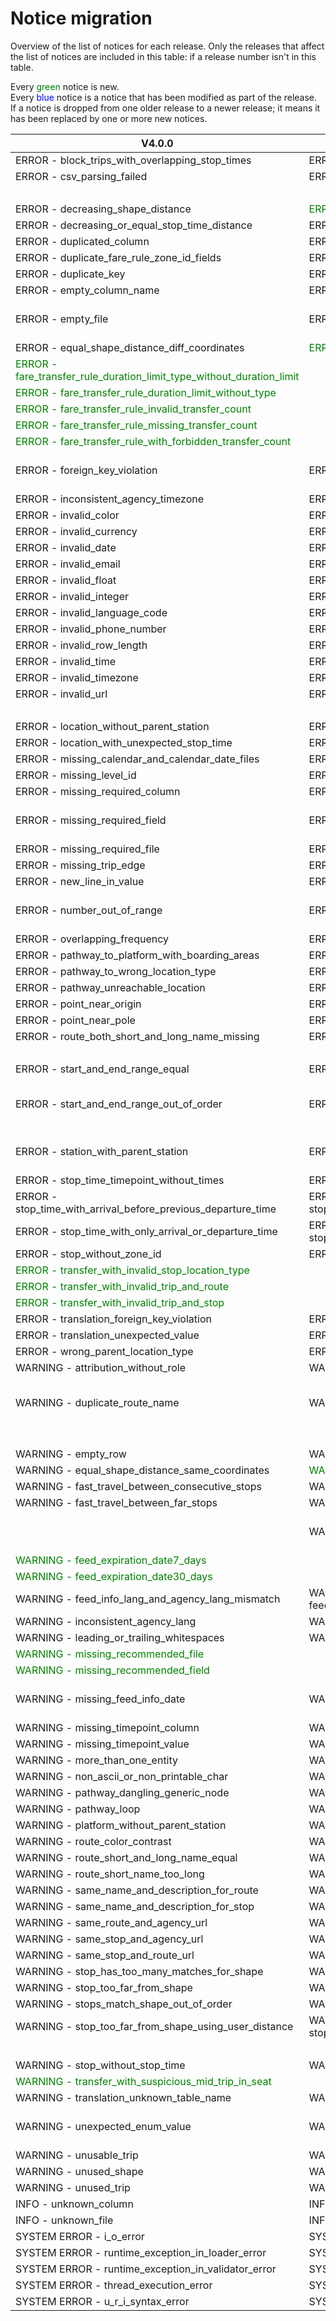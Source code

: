 # Notice migration

Overview of the list of notices for each release. Only the releases that affect the list of notices are included in this table: if a release number isn't in this table.

Every <span style="color:green">green</span> notice is new.    
Every <span style="color:blue">blue</span> notice is a notice that has been modified as part of the release.  
If a notice is dropped from one older release to a newer release; it means it has been replaced by one or more new notices.

| V4.0.0                                                                                                    | V3.0.1                                                                           | V3.0.0                                                                                 | V2.0.0                                                                                         | V1.0.0              |
| --------------------------------------------------------------------------------------------------------- | -------------------------------------------------------------------------------- | -------------------------------------------------------------------------------------- | ---------------------------------------------------------------------------------------------- | ------------------- |
| ERROR - block_trips_with_overlapping_stop_times                                                           | ERROR - block_trips_with_overlapping_stop_times                                  | ERROR - block_trips_with_overlapping_stop_times                                        | <span style="color:green">ERROR - block_trips_with_overlapping_stop_times</span>               | E054                |
| ERROR - csv_parsing_failed                                                                                | ERROR - csv_parsing_failed                                                       | ERROR - csv_parsing_failed                                                             | <span style="color:green">ERROR - csv_parsing_failed</span>                                    |                     |
|                                                                                                           |                                                                                  | ERROR - decreasing_or_equal_Shape_distance_notice                                      | <span style="color:green">ERROR - decreasing_or_equal_Shape_distance_notice</span>             | E058                |
| ERROR - decreasing_shape_distance                                                                         | <span style="color:green">ERROR - decreasing_shape_distance</span>               |                                                                                        |                                                                                                |                     |
| ERROR - decreasing_or_equal_stop_time_distance                                                            | ERROR - decreasing_or_equal_stop_time_distance                                   | ERROR - decreasing_or_equal_stop_time_distance                                         | <span style="color:green">ERROR - decreasing_or_equal_stop_time_distance</span>                | E057                |
| ERROR - duplicated_column                                                                                 | ERROR - duplicated_column                                                        | ERROR - duplicated_column                                                              | <span style="color:green">ERROR - duplicated_column</span>                                     |                     |
| ERROR - duplicate_fare_rule_zone_id_fields                                                                | ERROR - duplicate_fare_rule_zone_id_fields                                       | ERROR - duplicate_fare_rule_zone_id_fields                                             | <span style="color:green">ERROR - duplicate_fare_rule_zone_id_fields</span>                    |                     |
| ERROR - duplicate_key                                                                                     | ERROR - duplicate_key                                                            | ERROR - duplicate_key                                                                  | <span style="color:green">ERROR - duplicate_key</span>                                         |                     |
| ERROR - empty_column_name                                                                                 | ERROR - empty_column_name                                                        | <span style="color:blue">ERROR - empty_column_name</span>                              |                                                                                                |                     |
| ERROR - empty_file                                                                                        | ERROR - empty_file                                                               | ERROR - empty_file                                                                     | <span style="color:green">ERROR - empty_file</span>                                            | E047 and W012       |
| ERROR - equal_shape_distance_diff_coordinates                                                             | <span style="color:green">ERROR - equal_shape_distance_diff_coordinates</span>   |                                                                                        |                                                                                                |                     |
| <span style="color:green">ERROR - fare_transfer_rule_duration_limit_type_without_duration_limit</span>    |                                                                                  |                                                                                        |                                                                                                |                     |
| <span style="color:green">ERROR - fare_transfer_rule_duration_limit_without_type<span style="color:blue"> |                                                                                  |                                                                                        |                                                                                                |                     |
| <span style="color:green">ERROR - fare_transfer_rule_invalid_transfer_count</span>                        |                                                                                  |                                                                                        |                                                                                                |                     |
| <span style="color:green">ERROR - fare_transfer_rule_missing_transfer_count                               |                                                                                  |                                                                                        |                                                                                                |                     |
| <span style="color:green">ERROR - fare_transfer_rule_with_forbidden_transfer_count                        |                                                                                  |                                                                                        |                                                                                                |                     |
| ERROR - foreign_key_violation                                                                             | ERROR - foreign_key_violation                                                    | ERROR - foreign_key_violation                                                          | <span style="color:green">ERROR - foreign_key_violation</span>                                 | E033 to E037        |
| ERROR - inconsistent_agency_timezone                                                                      | ERROR - inconsistent_agency_timezone                                             | ERROR - inconsistent_agency_timezone                                                   | <span style="color:green">ERROR - inconsistent_agency_timezone</span>                          | E030                |
| ERROR - invalid_color                                                                                     | ERROR - invalid_color                                                            | ERROR - invalid_color                                                                  | <span style="color:green">ERROR - invalid_color</span>                                         | E014                |
| ERROR - invalid_currency                                                                                  | ERROR - invalid_currency                                                         | ERROR - invalid_currency                                                               | <span style="color:green">ERROR - invalid_currency</span>                                      | E018                |
| ERROR - invalid_date                                                                                      | ERROR - invalid_date                                                             | ERROR - invalid_date                                                                   | <span style="color:green">ERROR - invalid_date</span>                                          | E017                |
| ERROR - invalid_email                                                                                     | ERROR - invalid_email                                                            | ERROR - invalid_email                                                                  | <span style="color:green">ERROR - invalid_email</span>                                         | E023                |
| ERROR - invalid_float                                                                                     | ERROR - invalid_float                                                            | ERROR - invalid_float                                                                  | <span style="color:green">ERROR - invalid_float</span>                                         | E006                |
| ERROR - invalid_integer                                                                                   | ERROR - invalid_integer                                                          | ERROR - invalid_integer                                                                | <span style="color:green">ERROR - invalid_integer</span>                                       | E005                |
| ERROR - invalid_language_code                                                                             | ERROR - invalid_language_code                                                    | ERROR - invalid_language_code                                                          | <span style="color:green">ERROR - invalid_language_code</span>                                 | E022                |
| ERROR - invalid_phone_number                                                                              | ERROR - invalid_phone_number                                                     | <span style="color:blue">ERROR - invalid_phone_number</span>                           | <span style="color:green">ERROR - invalid_phone_number</span>                                  |                     |
| ERROR - invalid_row_length                                                                                | ERROR - invalid_row_length                                                       | ERROR - invalid_row_length                                                             | <span style="color:green">ERROR - invalid_row_length</span>                                    | E004                |
| ERROR - invalid_time                                                                                      | ERROR - invalid_time                                                             | ERROR - invalid_time                                                                   | <span style="color:green">ERROR - invalid_time</span>                                          | E016                |
| ERROR - invalid_timezone                                                                                  | ERROR - invalid_timezone                                                         | ERROR - invalid_timezone                                                               | <span style="color:green">ERROR - invalid_timezone</span>                                      | E013                |
| ERROR - invalid_url                                                                                       | ERROR - invalid_url                                                              | ERROR - invalid_url                                                                    | <span style="color:green">ERROR - invalid_url</span>                                           | E012                |
|                                                                                                           |                                                                                  |                                                                                        | <span style="color:green">ERROR - leading_or_trailing_whitespaces</span>                       |                     |
| ERROR - location_without_parent_station                                                                   | ERROR - location_without_parent_station                                          | ERROR - location_without_parent_station                                                | <span style="color:green">ERROR - location_without_parent_station</span>                       |                     |
| ERROR - location_with_unexpected_stop_time                                                                | ERROR - location_with_unexpected_stop_time                                       | <span style="color:green">ERROR - location_with_unexpected_stop_time</span>            |                                                                                                |                     |
| ERROR - missing_calendar_and_calendar_date_files                                                          | ERROR - missing_calendar_and_calendar_date_files                                 | ERROR - missing_calendar_and_calendar_date_files                                       | <span style="color:green">ERROR - missing_calendar_and_calendar_date_files</span>              | E056                |
| ERROR - missing_level_id                                                                                  | ERROR - missing_level_id                                                         | <span style="color:green">ERROR - missing_level_id</span>                              |                                                                                                |                     |
| ERROR - missing_required_column                                                                           | ERROR - missing_required_column                                                  | ERROR - missing_required_column                                                        | <span style="color:green">ERROR - missing_required_column</span>                               | E001                |
| ERROR - missing_required_field                                                                            | ERROR - missing_required_field                                                   | ERROR - missing_required_field                                                         | <span style="color:green">ERROR - missing_required_field</span>                                | E015 and E029       |
| ERROR - missing_required_file                                                                             | ERROR - missing_required_file                                                    | ERROR - missing_required_file                                                          | <span style="color:green">ERROR - missing_required_file</span>                                 | E003                |
| ERROR - missing_trip_edge                                                                                 | ERROR - missing_trip_edge                                                        | ERROR - missing_trip_edge                                                              | <span style="color:green">ERROR - missing_trip_edge</span>                                     | E044                |
| ERROR - new_line_in_value                                                                                 | ERROR - new_line_in_value                                                        | ERROR - new_line_in_value                                                              | <span style="color:green">ERROR - new_line_in_value</span>                                     |                     |
| ERROR - number_out_of_range                                                                               | ERROR - number_out_of_range                                                      | ERROR - number_out_of_range                                                            | <span style="color:green">ERROR - number_out_of_range</span>                                   | E010 and E011       |
| ERROR - overlapping_frequency                                                                             | ERROR - overlapping_frequency                                                    | ERROR - overlapping_frequency                                                          | <span style="color:green">ERROR - overlapping_frequency</span>                                 | E053                |
| ERROR - pathway_to_platform_with_boarding_areas                                                           | ERROR - pathway_to_platform_with_boarding_areas                                  | <span style="color:green">ERROR - pathway_to_platform_with_boarding_areas</span>       |                                                                                                |                     |
| ERROR - pathway_to_wrong_location_type                                                                    | ERROR - pathway_to_wrong_location_type                                           | <span style="color:green">ERROR - pathway_to_wrong_location_type</span>                |                                                                                                |                     |
| ERROR - pathway_unreachable_location                                                                      | ERROR - pathway_unreachable_location                                             | <span style="color:green">ERROR - pathway_unreachable_location</span>                  |                                                                                                |                     |
| ERROR - point_near_origin                                                                                 | ERROR - point_near_origin                                                        | ERROR - point_near_origin                                                              | <span style="color:green">ERROR - point_near_origin</span>                                     |                     |
| ERROR - point_near_pole                                                                                   | ERROR - point_near_pole                                                          | ERROR - point_near_pole                                                                | <span style="color:green">ERROR - point_near_pole</span>                                       |                     |
| ERROR - route_both_short_and_long_name_missing                                                            | ERROR - route_both_short_and_long_name_missing                                   | ERROR - route_both_short_and_long_name_missing                                         | <span style="color:green">ERROR - route_both_short_and_long_name_missing</span>                | E027                |
|                                                                                                           |                                                                                  |                                                                                        | <span style="color:green">ERROR - same_name_and_description_for_route</span>                   | E024                |
| ERROR - start_and_end_range_equal                                                                         | ERROR - start_and_end_range_equal                                                | ERROR - start_and_end_range_equal                                                      | <span style="color:green">ERROR - start_and_end_range_equal</span>                             | E032                |
| ERROR - start_and_end_range_out_of_order                                                                  | ERROR - start_and_end_range_out_of_order                                         | ERROR - start_and_end_range_out_of_order                                               | <span style="color:green">ERROR - start_and_end_range_out_of_order</span>                      | E039, E045 and E048 |
| ERROR - station_with_parent_station                                                                       | ERROR - station_with_parent_station                                              | ERROR - station_with_parent_station                                                    | <span style="color:green">ERROR - station_with_parent_station</span>                           | E041 and E042       |
| ERROR - stop_time_timepoint_without_times                                                                 | ERROR - stop_time_timepoint_without_times                                        | <span style="color:blue">ERROR - stop_time_timepoint_without_times</span>              | <span style="color:green">WARNING - stop_time_timepoint_without_times</span>                   | E019                |
| ERROR - stop_time_with_arrival_before_previous_departure_time                                             | ERROR - stop_time_with_arrival_before_previous_departure_time                    | ERROR - stop_time_with_arrival_before_previous_departure_time                          | <span style="color:green">ERROR - stop_time_with_arrival_before_previous_departure_time</span> | E049                |
| ERROR - stop_time_with_only_arrival_or_departure_time                                                     | ERROR - stop_time_with_only_arrival_or_departure_time                            | ERROR - stop_time_with_only_arrival_or_departure_time                                  | <span style="color:green">ERROR - stop_time_with_only_arrival_or_departure_time</span>         |                     |
| ERROR - stop_without_zone_id                                                                              | ERROR - stop_without_zone_id                                                     | <span style="color:green">ERROR - stop_without_zone_id</span>                          |                                                                                                |                     |
| <span style="color:green">ERROR - transfer_with_invalid_stop_location_type</span>                         |                                                                                  |                                                                                        |                                                                                                |                     |
| <span style="color:green">ERROR - transfer_with_invalid_trip_and_route</span>                             |                                                                                  |                                                                                        |                                                                                                |                     |
| <span style="color:green">ERROR - transfer_with_invalid_trip_and_stop</span>                              |                                                                                  |                                                                                        |                                                                                                |                     |
| ERROR - translation_foreign_key_violation                                                                 | ERROR - translation_foreign_key_violation                                        | <span style="color:green">ERROR - translation_foreign_key_violation</span>             |                                                                                                |                     |
| ERROR - translation_unexpected_value                                                                      | ERROR - translation_unexpected_value                                             | <span style="color:green">ERROR - translation_unexpected_value</span>                  |                                                                                                |                     |
| ERROR - wrong_parent_location_type                                                                        | ERROR - wrong_parent_location_type                                               | ERROR - wrong_parent_location_type                                                     | <span style="color:green">ERROR - wrong_parent_location_type</span>                            |                     |
| WARNING - attribution_without_role                                                                        | WARNING - attribution_without_role                                               | WARNING - attribution_without_role                                                     | <span style="color:green">WARNING - attribution_without_role</span>                            | E019                |
| WARNING - duplicate_route_name                                                                            | WARNING - duplicate_route_name                                                   | WARNING - duplicate_route_name                                                         | <span style="color:green">WARNING - duplicate_route_name</span>                                | W014, W015 and W016 |
|                                                                                                           |                                                                                  |                                                                                        | <span style="color:green">WARNING - empty_column_name</span>                                   | E043                |
| WARNING - empty_row                                                                                       | WARNING - empty_row                                                              | WARNING - empty_row                                                                    | <span style="color:green">WARNING - empty_row</span>                                           |                     |
| WARNING - equal_shape_distance_same_coordinates                                                           | <span style="color:green">WARNING - equal_shape_distance_same_coordinates</span> |                                                                                        |                                                                                                |                     |
| WARNING - fast_travel_between_consecutive_stops                                                           | WARNING - fast_travel_between_consecutive_stops                                  | <span style="color:green">WARNING - fast_travel_between_consecutive_stops</span>       |                                                                                                |                     |
| WARNING - fast_travel_between_far_stops                                                                   | WARNING - fast_travel_between_far_stops                                          | <span style="color:green">WARNING - fast_travel_between_far_stops</span>               |                                                                                                |                     |
|                                                                                                           | WARNING - feed_expiration_date                                                   | WARNING - feed_expiration_date                                                         | <span style="color:green">WARNING - feed_expiration_date</span>                                | E040 and W009       |
| <span style="color:green">WARNING - feed_expiration_date7_days</span>                                     |                                                                                  |                                                                                        |                                                                                                |                     |
| <span style="color:green">WARNING - feed_expiration_date30_days</span>                                    |                                                                                  |                                                                                        |                                                                                                |                     |
| WARNING - feed_info_lang_and_agency_lang_mismatch                                                         | WARNING - feed_info_lang_and_agency_lang_mismatch                                | WARNING - feed_info_lang_and_agency_lang_mismatch                                      | <span style="color:green">WARNING - feed_info_lang_and_agency_lang_mismatch</span>             | E055                |
| WARNING - inconsistent_agency_lang                                                                        | WARNING - inconsistent_agency_lang                                               | WARNING - inconsistent_agency_lang                                                     | <span style="color:green">WARNING - inconsistent_agency_lang</span>                            |                     |
| WARNING - leading_or_trailing_whitespaces                                                                 | WARNING - leading_or_trailing_whitespaces                                        | <span style="color:blue">WARNING - leading_or_trailing_whitespaces</span>              |                                                                                                |                     |
| <span style="color:green">WARNING - missing_recommended_file</span>                                       |                                                                                  |                                                                                        |                                                                                                |                     |
| <span style="color:green">WARNING - missing_recommended_field</span>                                      |                                                                                  |                                                                                        |                                                                                                |                     |
| WARNING - missing_feed_info_date                                                                          | WARNING - missing_feed_info_date                                                 | WARNING - missing_feed_info_date                                                       | <span style="color:green">WARNING - missing_feed_info_date</span>                              | W010 and W011       |
| WARNING - missing_timepoint_column                                                                        | WARNING - missing_timepoint_column                                               | <span style="color:green">WARNING - missing_timepoint_column</span>                    |                                                                                                |                     |
| WARNING - missing_timepoint_value                                                                         | WARNING - missing_timepoint_value                                                | <span style="color:green">WARNING - missing_timepoint_value</span>                     |                                                                                                |                     |
| WARNING - more_than_one_entity                                                                            | WARNING - more_than_one_entity                                                   | WARNING - more_than_one_entity                                                         | <span style="color:green">WARNING - more_than_one_entity</span>                                | E020                |
| WARNING - non_ascii_or_non_printable_char                                                                 | WARNING - non_ascii_or_non_printable_char                                        | WARNING - non_ascii_or_non_printable_char                                              | <span style="color:green">WARNING - non_ascii_or_non_printable_char</span>                     | W003                |
| WARNING - pathway_dangling_generic_node                                                                   | WARNING - pathway_dangling_generic_node                                          | <span style="color:green">WARNING - pathway_dangling_generic_node</span>               |                                                                                                |                     |
| WARNING - pathway_loop                                                                                    | WARNING - pathway_loop                                                           | <span style="color:green">WARNING - pathway_loop</span>                                |                                                                                                |                     |
| WARNING - platform_without_parent_station                                                                 | WARNING - platform_without_parent_station                                        | WARNING - platform_without_parent_station                                              | <span style="color:green">WARNING - platform_without_parent_station</span>                     |                     |
| WARNING - route_color_contrast                                                                            | WARNING - route_color_contrast                                                   | WARNING - route_color_contrast                                                         | <span style="color:green">WARNING - route_color_contrast</span>                                | E025                |
| WARNING - route_short_and_long_name_equal                                                                 | WARNING - route_short_and_long_name_equal                                        | WARNING - route_short_and_long_name_equal                                              | <span style="color:green">WARNING - route_short_and_long_name_equal</span>                     | E028                |
| WARNING - route_short_name_too_long                                                                       | WARNING - route_short_name_too_long                                              | WARNING - route_short_name_too_long                                                    | <span style="color:green">WARNING - route_short_name_too_long</span>                           | W005                |
| WARNING - same_name_and_description_for_route                                                             | WARNING - same_name_and_description_for_route                                    | <span style="color:blue">WARNING - same_name_and_description_for_route</span>          |                                                                                                |                     |
| WARNING - same_name_and_description_for_stop                                                              | WARNING - same_name_and_description_for_stop                                     | <span style="color:green">WARNING - same_name_and_description_for_stop</span>          |                                                                                                |                     |
| WARNING - same_route_and_agency_url                                                                       | WARNING - same_route_and_agency_url                                              | <span style="color:green">WARNING - same_route_and_agency_url</span>                   |                                                                                                |                     |
| WARNING - same_stop_and_agency_url                                                                        | WARNING - same_stop_and_agency_url                                               | <span style="color:green">WARNING - same_stop_and_agency_url</span>                    |                                                                                                |                     |
| WARNING - same_stop_and_route_url                                                                         | WARNING - same_stop_and_route_url                                                | <span style="color:green">WARNING - same_stop_and_route_url</span>                     |                                                                                                |                     |
| WARNING - stop_has_too_many_matches_for_shape                                                             | WARNING - stop_has_too_many_matches_for_shape                                    | <span style="color:green">WARNING - stop_has_too_many_matches_for_shape</span>         |                                                                                                |                     |
| WARNING - stop_too_far_from_shape                                                                         | WARNING - stop_too_far_from_shape                                                | WARNING - stop_too_far_from_shape                                                      | <span style="color:green">WARNING - stop_too_far_from_shape</span>                             | E052                |
| WARNING - stops_match_shape_out_of_order                                                                  | WARNING - stops_match_shape_out_of_order                                         | <span style="color:green">WARNING - stops_match_shape_out_of_order</span>              |                                                                                                |                     |
| WARNING - stop_too_far_from_shape_using_user_distance                                                     | WARNING - stop_too_far_from_shape_using_user_distance                            | <span style="color:green">WARNING - stop_too_far_from_shape_using_user_distance</span> |                                                                                                |                     |
|                                                                                                           |                                                                                  |                                                                                        | <span style="color:green">WARNING - too_fast_travel</span>                                     | E046                |
| WARNING - stop_without_stop_time                                                                          | WARNING - stop_without_stop_time                                                 | <span style="color:green">WARNING - stop_without_stop_time</span>                      |                                                                                                |                     |
| <span style="color:green">WARNING - transfer_with_suspicious_mid_trip_in_seat</span>                      |                                                                                  |                                                                                        |                                                                                                |                     |
| WARNING - translation_unknown_table_name                                                                  | WARNING - translation_unknown_table_name                                         | <span style="color:green">WARNING - translation_unknown_table_name</span>              |                                                                                                |                     |
| WARNING - unexpected_enum_value                                                                           | WARNING - unexpected_enum_value                                                  | WARNING - unexpected_enum_value                                                        | <span style="color:green">WARNING - unexpected_enum_value</span>                               | E021 and E026       |
| WARNING - unusable_trip                                                                                   | WARNING - unusable_trip                                                          | WARNING - unusable_trip                                                                | <span style="color:green">WARNING - unusable_trip</span>                                       | E051                |
| WARNING - unused_shape                                                                                    | WARNING - unused_shape                                                           | WARNING - unused_shape                                                                 | <span style="color:green">WARNING - unused_shape</span>                                        | E038                |
| WARNING - unused_trip                                                                                     | WARNING - unused_trip                                                            | WARNING - unused_trip                                                                  | <span style="color:green">WARNING - unused_trip</span>                                         |                     |
| INFO - unknown_column                                                                                     | INFO - unknown_column                                                            | INFO - unknown_column                                                                  | <span style="color:green">INFO - unknown_column</span>                                         | W002                |
| INFO - unknown_file                                                                                       | INFO - unknown_file                                                              | INFO - unknown_file                                                                    | <span style="color:green">INFO - unknown_file</span>                                           | W004                |
| SYSTEM ERROR - i_o_error                                                                                  | SYSTEM ERROR - i_o_error                                                         | SYSTEM ERROR - i_o_error                                                               | <span style="color:green">SYSTEM ERROR - i_o_error</span>                                      | E008                |
| SYSTEM ERROR - runtime_exception_in_loader_error                                                          | SYSTEM ERROR - runtime_exception_in_loader_error                                 | SYSTEM ERROR - runtime_exception_in_loader_error                                       | <span style="color:green">SYSTEM ERROR - runtime_exception_in_loader_error</span>              | E060                |
| SYSTEM ERROR - runtime_exception_in_validator_error                                                       | SYSTEM ERROR - runtime_exception_in_validator_error                              | SYSTEM ERROR - runtime_exception_in_validator_error                                    | <span style="color:green">SYSTEM ERROR - runtime_exception_in_validator_error</span>           | E061                |
| SYSTEM ERROR - thread_execution_error                                                                     | SYSTEM ERROR - thread_execution_error                                            | <span style="color:green">SYSTEM ERROR - thread_execution_error</span>                 |                                                                                                |                     |
| SYSTEM ERROR - u_r_i_syntax_error                                                                         | SYSTEM ERROR - u_r_i_syntax_error                                                | SYSTEM ERROR - u_r_i_syntax_error                                                      | <span style="color:green">SYSTEM ERROR - u_r_i_syntax_error</span>                             | E007                |

